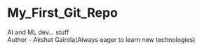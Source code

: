 # My_First_Git_Repo
AI and ML dev...  stuff
<br>
Author - Akshat Gairola(Always eager to learn new technologies)
